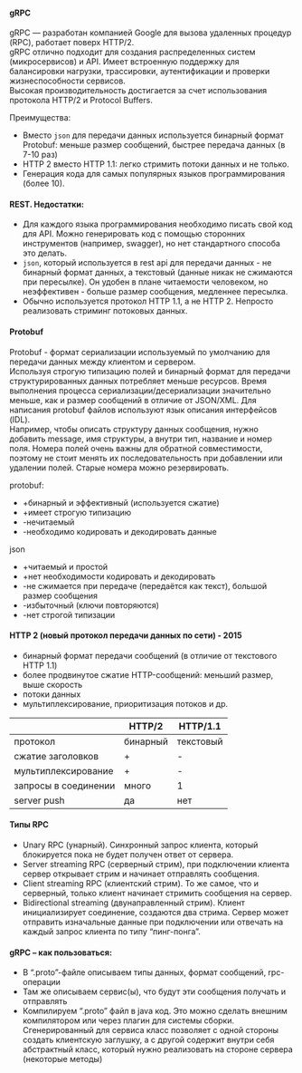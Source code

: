 #### gRPC
gRPC —  разработан компанией Google для вызова удаленных процедур (RPC), работает поверх HTTP/2.  
gRPC отлично подходит для создания распределенных систем (микросервисов) и API. Имеет встроенную поддержку для балансировки нагрузки, трассировки, аутентификации и проверки жизнеспособности сервисов.  
Высокая производительность достигается за счет использования протокола HTTP/2 и Protocol Buffers. 

Преимущества:
- Вместо `json` для передачи данных используется бинарный формат Protobuf: меньше размер сообщений, быстрее передача данных (в 7-10 раз)
- HTTP 2 вместо HTTP 1.1: легко стримить потоки данных и не только.
- Генерация кода для самых популярных языков программирования (более 10).

#### REST. Недостатки:
- Для каждого языка программирования необходимо писать свой код для API. Можно генерировать код с помощью сторонних инструментов (например, swagger), но нет стандартного способа это делать.  
- `json`, который используется в rest api для передачи данных - не бинарный формат данных, а текстовый (данные никак не сжимаются при пересылке). Он удобен в плане читаемости человеком, но неэффективен - больше размер сообщения, медленнее пересылка.  
- Обычно используется протокол HTTP 1.1, а не HTTP 2. Непросто реализовать стриминг потоковых данных.

#### Protobuf
Protobuf - формат сериализации используемый по умолчанию для передачи данных между клиентом и сервером.  
Используя строгую типизацию полей и бинарный формат для передачи структурированных данных потребляет меньше ресурсов. 
Время выполнения процесса сериализации/десериализации значительно меньше, как и размер сообщений в отличие от JSON/XML.
Для написания protobuf файлов используют язык описания интерфейсов (IDL).  
Например, чтобы описать структуру данных сообщения, нужно добавить message, имя структуры, а внутри тип, название и номер поля. Номера полей очень важны для обратной совместимости, поэтому не стоит менять их последовательность при добавлении или удалении полей. Старые номера можно резервировать.

protobuf:
- +бинарный и эффективный (используется сжатие)
- +имеет строгую типизацию
- -нечитаемый
- -необходимо кодировать и декодировать данные

json
- +читаемый и простой 
- +нет необходимости кодировать и декодировать
- -не сжимается при передаче (передаётся как текст), большой размер сообщения
- -избыточный (ключи повторяются)
- -нет строгой типизации


#### HTTP 2 (новый протокол передачи данных по сети) - 2015
- бинарный формат передачи сообщений (в отличие от текстового HTTP 1.1)
- более продвинутое сжатие HTTP-сообщений: меньший размер, выше скорость
- потоки данных
- мультиплексирование, приоритизация потоков и др.

|                      | HTTP/2   | HTTP/1.1  |
|----------------------|----------|-----------|
| протокол             | бинарный | текстовый |
| сжатие заголовков    | +        | -         |
| мультиплексирование  | +        | -         |
| запросы в соединении | много    | 1         |
| server push          | да       | нет       |

#### Типы RPC
- Unary RPC (унарный). Синхронный запрос клиента, который блокируется пока не будет получен ответ от сервера.  
- Server streaming RPC (серверный стрим), при подключении клиента сервер открывает стрим и начинает отправлять сообщения.  
- Client streaming RPC (клиентский стрим). То же самое, что и серверный, только клиент начинает стримить сообщения на сервер.  
- Bidirectional streaming (двунаправленный стрим). Клиент инициализирует соединение, создаются два стрима. Сервер может отправить изначальные данные при подключении или отвечать на каждый запрос клиента по типу “пинг-понга”.

#### gRPC – как пользоваться:
- В “.proto”-файле описываем типы данных, формат сообщений, rpc-операции
- Там же описываем сервис(ы), что будут эти сообщения получать и отправлять
- Компилируем “.proto” файл в java код. Это можно сделать внешним компилятором или через плагин для системы сборки.
Сгенерированный для сервиса класс позволяет с одной стороны создать клиентскую заглушку, а с другой содержит внутри себя абстрактный класс, который нужно реализовать на стороне сервера (некоторые методы)
